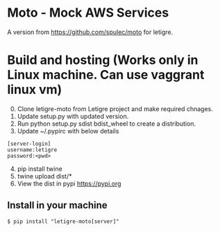 # Moto - Mock AWS Services

A version from https://github.com/spulec/moto for letigre.

# Build and hosting (Works only in Linux machine. Can use vaggrant linux vm)
0. Clone letigre-moto from Letigre project and make required chnages.
1. Update setup.py with updated version.
2. Run python setup.py sdist bdist_wheel to create a distribution.
3. Update ~/.pypirc with below details
```console
[server-login]
username:letigre
password:<pwd>
```
4. pip install twine
5. twine upload dist/*
6. View the dist in pypi https://pypi.org

## Install in your machine

```console
$ pip install "letigre-moto[server]"
```
